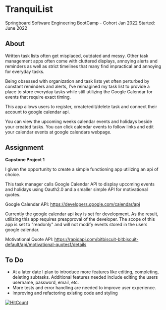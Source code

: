 # TranquiList
Springboard Software Engineering BootCamp - Cohort Jan 2022
Started: June 2022

## About
Written task lists often get misplaced, outdated and messy. Other task management apps often come with cluttered displays, annoying alerts and reminders as well as strict timelines that many find impractical and annoying for everyday tasks.

Being obsessed with organization and task lists yet often perturbed by constant reminders and alerts, I’ve reimagined my task list to provide a place to store everyday tasks while still utilizing the Google Calendar for events that require exact timing.

This app allows users to register, create/edit/delete task and connect their account to google calendar api.

You can view the upcoming weeks calendar events and holidays beside your created tasks. You can click calendar events to follow links and edit your calendar events at google calendars webpage.

## Assignment
**Capstone Project 1**

I given the opportunity to create a simple functioning app utilizing an api of choice.

This task manager calls Google Calendar API to display upcoming events and holidays using Oauth2.0 and a smaller simple API for motivational quotes.

Google Calendar API: https://developers.google.com/calendar/api

Currently the google calendar api key is set for development. As the result, utilizing this app requires preapproval of the developer. The scope of this app is set to "readonly" and will not modify events stored in the users google calendar.

Motivational Quote API: https://rapidapi.com/bitbiscuit-bitbiscuit-default/api/motivational-quotes1/details

## To Do
- At a later date I plan to introduce more features like editing, completing, deleting subtasks. Additional features needed include editing the users username, password, email, etc.
- More tests and error handling are needed to improve user experience.
- Improving and refactoring existing code and styling

[![HitCount](https://hits.dwyl.com/nll004/tranquilist.svg?style=flat-square)](http://hits.dwyl.com/nll004/tranquilist)
